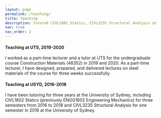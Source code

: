 ```yaml
---
layout: page
permalink: /teaching/
title: Teaching
description: Tutored CIVL1802 Statics, CIVL3235 Structural Analysis at USYD and Construction Materials (48352) at UTS; Gave lectures for Construction Materials (48352).
nav: true
nav_order: 2
---
```


#### Teaching at UTS, 2019-2020
I worked as a part-time lecturer and a tutor at UTS for the undergraduate course Construction Materials (48352) in 2019 and 2020. As a part-time lecturer, I have designed, prepared, and delivered lectures on steel materials of the course for three weeks successfully. 

#### Teaching at USYD, 2016-2018
I have been tutoring for three years at the University of Sydney, including CIVL1802 Statics (previously ENGG1802 Engineering Mechanics) for three semesters from 2016 to 2018 and CIVL3235 Structural Analysis for one semester in 2016 at the University of Sydney.



